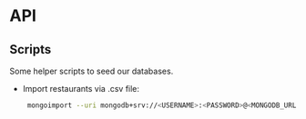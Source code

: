 # API

## Scripts

Some helper scripts to seed our databases.

*  Import restaurants via .csv file:
    ```bash
     mongoimport --uri mongodb+srv://<USERNAME>:<PASSWORD>@<MONGODB_URL> --collection restaurants --type csv --file restaurants.csv --headerline
    ```
